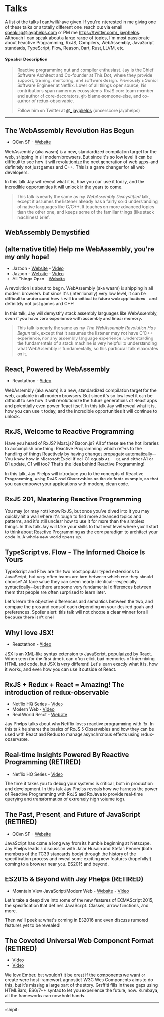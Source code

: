 # Talks

A list of the talks I can/will/have given. If you're interested in me giving one of these talks or a totally different one, reach out via email [speaking@jayphelps.com](mailto:speaking@jayphelps.com) or PM me https://twitter.com/_jayphelps. Although I can speak about a large range of topics, I'm most passionate about Reactive Programming, RxJS, Compilers, WebAssembly, JavaScript standards, TypeScript, Flow, Reason, Dart, Rust, LLVM, etc.


#### Speaker Description

> Reactive programming nut and compiler enthusiast. Jay is the Chief Software Architect and Co-founder at This Dot, where they provide support, training, mentoring, and software design. Previously a Senior Software Engineer at Netflix. Lover of all things open source, his contributions span numerous ecosystems. RxJS core team member and author of core-decorators, git-blame-someone-else, and co-author of redux-observable.
>
> Follow him on Twitter at [@_jayphelps](https://twitter.com/_jayphelps) (underscore jayphelps)

***

## The WebAssembly Revolution Has Begun

- QCon SF - [Website](https://qconsf.com/sf2017/sf2017/speakers/jay-phelps.html)

WebAssembly (aka wasm) is a new, standardized compilation target for the web, shipping in all modern browsers. But since it's so low level it can be difficult to see how it will revolutionize the next generation of web apps–and definitely not just games and C++. This is a game changer for all web developers.

In this talk Jay will reveal what it is, how you can use it today, and the incredible opportunities it will unlock in the years to come.

> This talk is nearly the same as my _WebAssembly Demystified_ talk, except it assumes the listener already has a fairly solid understanding of native languages like C/C++. It touches on more advanced topics than the other one, and keeps some of the familiar things (like stack machines) brief.

## WebAssembly Demystified
## (alternative title) Help me WebAssembly, you're my only hope!

- Jazoon - [Website](http://jazoon.com/spring_test/session/webassembly-demystifie/) - [Video](https://www.youtube.com/watch?v=6Y3W94_8scw)
- Jazoon - [Website](http://jazoon.com/spring_test/session/webassembly-demystifie/) - [Video](https://www.youtube.com/watch?v=cRwUD5SxF4o)
- All Things Open - [Website](https://allthingsopen.org/talk/webassembly-demystified/)

A revolution is about to begin. WebAssembly (aka wasm) is shipping in all modern browsers, but since it's (intentionally) very low level, it can be difficult to understand how it will be critical to future web applications--and definitely not just games and C++!

In this talk, Jay will demystify stack assembly languages like WebAssembly, even if you have zero experience with assembly and linear memory.

> This talk is nearly the same as my _The WebAssembly Revolution Has Begun_ talk, except that it assumes the listener may not have C/C++ experience, nor any assembly language experience. Understanding the fundamentals of a stack machine is very helpful to understanding what WebAssembly is fundamentally, so this particular talk elaborates on it.

## React, Powered by WebAssembly

- Reactathon - [Video](https://www.youtube.com/watch?v=s2ccNDxRqpo)

WebAssembly (aka wasm) is a new, standardized compilation target for the web, available in all modern browsers. But since it's so low level it can be difficult to see how it will revolutionize the future generations of React apps and potentially even power React itself. In this talk Jay will reveal what it is, how you can use it today, and the incredible opportunities it will continue to unlock.


## RxJS, Welcome to Reactive Programming

Have you heard of RxJS? Most.js? Bacon.js? All of these are the hot libraries to accomplish one thing: Reactive Programming, which refers to the handling of things Reactively by having changes propagate automatically--You know how in Microsoft Excel if cell C1 equals `A1 + B1` and either A1 or B1 update, C1 will too? That's the idea behind Reactive Programming!

In this talk, Jay Phelps will introduce you to the concepts of Reactive Programming, using RxJS and Observables as the de facto example, so that you can empower your applications with modern, clean code.


## RxJS 201, Mastering Reactive Programming

You may (or may not) know RxJS, but once you've dived into it you may quickly hit a wall where it's tough to find more advanced topics and patterns, and it's still unclear how to use it for more than the simplest things. In this talk Jay will take your skills to that next level where you'll start to think about Reactive Programming as the core paradigm to architect your code in. A whole new world opens up.


## TypeScript vs. Flow - The Informed Choice Is Yours

TypeScript and Flow are the two most popular typed extensions to JavaScript, but very often teams are torn between which one they should choose? At face value they can seem nearly identical--especially syntactically--but there are some very fundamental differences between them that people are often surprised to learn later.

Let's learn the objective differences and semantics between the two, and compare the pros and cons of each depending on your desired goals and preferences. Spoiler alert: this talk will not choose a clear winner for all because there isn't one!


## Why I love JSX!

- Reactathon - [Video](https://www.youtube.com/watch?v=IL-J3pLIAok)

JSX is an XML-like syntax extension to JavaScript, popularized by React. When seen for the first time it can often elicit bad memories of intermixing HTML and code, but JSX is *very* different! Let's learn exactly what it is, how it works, and even how you can use it outside of React.


## RxJS + Redux + React = Amazing! The introduction of redux-observable

- Netflix HQ Series - [Video](https://www.youtube.com/watch?v=AslncyG8whg)
- Modern Web - [Video](https://www.youtube.com/watch?v=sGAKRIBDMS0)
- Real World React - [Website](https://www.meetup.com/Real-World-React/events/235091101/)

Jay Phelps talks about why Netflix loves reactive programming with Rx. In this talk he shares the basics of RxJS 5 Observables and how they can be used with React and Redux to manage asynchronous effects using redux-observable.


## Real-time Insights Powered By Reactive Programming (RETIRED)

- Netflix HQ Series - [Video](https://www.youtube.com/watch?v=uODxUJ5Jwis)

The time it takes you to debug your systems is critical, both in production and development. In this talk Jay Phelps reveals how we harness the power of Reactive Programming with RxJS and RxJava to provide real-time querying and transformation of extremely high volume logs.


## The Past, Present, and Future of JavaScript (RETIRED)

- QCon SF - [Website](https://qconsf.com/sf2016/sf2016/users/jay-phelps.html)

JavaScript has come a long way from its humble beginning at Netscape. Jay Phelps leads a discussion with Jafar Husain and Stefan Penner (both members of the TC39 standards body) through the history of the specification process and reveal some exciting new features (hopefully!) coming to a browser near you. ES2015 and beyond.


## ES2015 & Beyond with Jay Phelps (RETIRED)

- Mountain View JavaScript/Modern Web - [Website](https://www.meetup.com/javascript-9/events/227253873/) - [Video](https://www.youtube.com/watch?v=6P7hwhvlwig)

Let's take a deep dive into some of the new features of ECMAScript 2015, the specification that defines JavaScript. Classes, arrow functions, and more.

Then we'll peek at what's coming in ES2016 and even discuss rumored features yet to be revealed!


## The Coveted Universal Web Component Format (RETIRED)

- [Video](https://www.youtube.com/watch?v=ywkDHUMICCc)
- [Video](https://www.youtube.com/watch?v=sNeK4Kplo9g)

We love Ember, but wouldn't it be great if the components we want or create were host framework agnostic? W3C Web Components aims to do this, but it’s missing a large part of the story. Graffiti fills in these gaps using HTMLBars, ES6/7++ syntax to let you experience the future, now. Kumbaya, all the frameworks can now hold hands.

***

:shipit:
